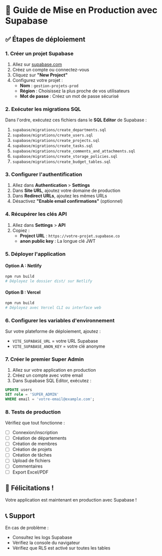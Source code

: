 # 🚀 Guide de Mise en Production avec Supabase

## ✅ **Étapes de déploiement**

### 1. **Créer un projet Supabase**

1. Allez sur [supabase.com](https://supabase.com)
2. Créez un compte ou connectez-vous
3. Cliquez sur **"New Project"**
4. Configurez votre projet :
   - **Nom** : `gestion-projets-prod`
   - **Région** : Choisissez la plus proche de vos utilisateurs
   - **Mot de passe** : Créez un mot de passe sécurisé

### 2. **Exécuter les migrations SQL**

Dans l'ordre, exécutez ces fichiers dans le **SQL Editor** de Supabase :

1. `supabase/migrations/create_departments.sql`
2. `supabase/migrations/create_users.sql`
3. `supabase/migrations/create_projects.sql`
4. `supabase/migrations/create_tasks.sql`
5. `supabase/migrations/create_comments_and_attachments.sql`
6. `supabase/migrations/create_storage_policies.sql`
7. `supabase/migrations/create_budget_tables.sql`

### 3. **Configurer l'authentification**

1. Allez dans **Authentication** > **Settings**
2. Dans **Site URL**, ajoutez votre domaine de production
3. Dans **Redirect URLs**, ajoutez les mêmes URLs
4. Désactivez **"Enable email confirmations"** (optionnel)

### 4. **Récupérer les clés API**

1. Allez dans **Settings** > **API**
2. Copiez :
   - **Project URL** : `https://votre-projet.supabase.co`
   - **anon public key** : La longue clé JWT

### 5. **Déployer l'application**

#### **Option A : Netlify**
```bash
npm run build
# Déployez le dossier dist/ sur Netlify
```

#### **Option B : Vercel**
```bash
npm run build
# Déployez avec Vercel CLI ou interface web
```

### 6. **Configurer les variables d'environnement**

Sur votre plateforme de déploiement, ajoutez :
- `VITE_SUPABASE_URL` = votre URL Supabase
- `VITE_SUPABASE_ANON_KEY` = votre clé anonyme

### 7. **Créer le premier Super Admin**

1. Allez sur votre application en production
2. Créez un compte avec votre email
3. Dans Supabase SQL Editor, exécutez :

```sql
UPDATE users 
SET role = 'SUPER_ADMIN' 
WHERE email = 'votre-email@example.com';
```

### 8. **Tests de production**

Vérifiez que tout fonctionne :
- [ ] Connexion/inscription
- [ ] Création de départements
- [ ] Création de membres
- [ ] Création de projets
- [ ] Création de tâches
- [ ] Upload de fichiers
- [ ] Commentaires
- [ ] Export Excel/PDF

## 🎉 **Félicitations !**

Votre application est maintenant en production avec Supabase !

## 📞 **Support**

En cas de problème :
- Consultez les logs Supabase
- Vérifiez la console du navigateur
- Vérifiez que RLS est activé sur toutes les tables